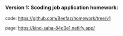 ###  Version 1: Scoding job application homework:
code: https://github.com/Beefaz/homework/tree/v1

page: https://kind-saha-84d0e1.netlify.app/
